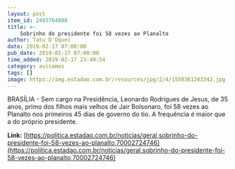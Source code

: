 ```yaml
---
layout: post
item_id: 2493764808
title: >-
    Sobrinho do presidente foi 58 vezes ao Planalto
author: Tatu D'Oquei
date: 2019-02-17 07:00:00
pub_date: 2019-02-17 07:00:00
time_added: 2019-02-17 23:49:54
category: avisamos
tags: []
image: https://img.estadao.com.br/resources/jpg/2/4/1550361243342.jpg
---
```


BRASÍLIA - Sem cargo na Presidência, Leonardo Rodrigues de Jesus, de 35 anos, primo dos filhos mais velhos de Jair Bolsonaro, foi 58 vezes ao Planalto nos primeiros 45 dias de governo do tio. A frequência é maior que a do próprio presidente.

**Link:** [https://politica.estadao.com.br/noticias/geral,sobrinho-do-presidente-foi-58-vezes-ao-planalto,70002724746](https://politica.estadao.com.br/noticias/geral,sobrinho-do-presidente-foi-58-vezes-ao-planalto,70002724746)


